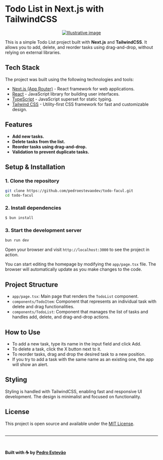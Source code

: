 # Todo List in Next.js with TailwindCSS

<p style="text-align: center;">
    <a href="https://www.pedroestevao.com">
        <img src="https://res.cloudinary.com/dge3g9rcw/image/upload/v1747399649/github/odc6gowyyq99knrahu0w.webp" alt="Illustrative image" />
    </a>
</p>

This is a simple Todo List project built with **Next.js** and **TailwindCSS**. It allows you to add, delete, and reorder tasks using drag-and-drop, without relying on external libraries.

## Tech Stack

The project was built using the following technologies and tools:

- [Next.js (App Router)](https://nextjs.org/) - React framework for web applications.
- [React](https://react.dev/) - JavaScript library for building user interfaces.
- [TypeScript](https://www.typescriptlang.org/) - JavaScript superset for static typing.
- [Tailwind CSS](https://tailwindcss.com/) - Utility-first CSS framework for fast and customizable design.

## Features

- **Add new tasks.**
- **Delete tasks from the list.**
- **Reorder tasks using drag-and-drop.**
- **Validation to prevent duplicate tasks.**

## Setup & Installation

### 1. Clone the repository

```bash
git clone https://github.com/pedroestevaodev/todo-facul.git
cd todo-facul
```

### 2. Install dependencies

```bash
$ bun install
```

### 3. Start the development server

```bash
bun run dev
```

Open your browser and visit `http://localhost:3000` to see the project in action.

You can start editing the homepage by modifying the `app/page.tsx` file. The browser will automatically update as you make changes to the code.

## Project Structure

- `app/page.tsx`: Main page that renders the `TodoList` component.
- `components/TodoItem`: Component that represents an individual task with delete and drag functionalities.
- `components/TodoList`: Component that manages the list of tasks and handles add, delete, and drag-and-drop actions.

## How to Use

- To add a new task, type its name in the input field and click Add.
- To delete a task, click the X button next to it.
- To reorder tasks, drag and drop the desired task to a new position.
- If you try to add a task with the same name as an existing one, the app will show an alert.

## Styling

Styling is handled with TailwindCSS, enabling fast and responsive UI development. The design is minimalist and focused on functionality.

## License

This project is open source and available under the [MIT License](https://mit-license.org/).  
<br />

---

<br />

**Built with ☕ by [Pedro Estevão](https://www.pedroestevao.com)**
